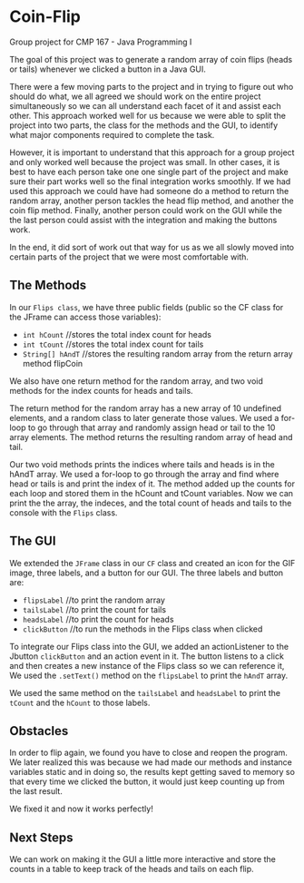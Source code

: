 # Coin-Flip
Group project for CMP 167 - Java Programming I

The goal of this project was to generate a random array of coin flips (heads or tails) whenever we clicked a button in a Java GUI. 

There were a few moving parts to the project and in trying to figure out who should do what, we all agreed we should work on the entire project simultaneously so we can all understand each facet of it and assist each other. This approach worked well for us because we were able to split the project into two parts, the class for the methods and the GUI, to identify what major components required to complete the task.

However, it is important to understand that this approach for a group project and only worked well because the project was small. In other cases, it is best to have each person take one one single part of the project and make sure their part works well so the final integration works smoothly. If we had used this approach we could have had someone do a method to return the random array, another person tackles the head flip method, and another the coin flip method. Finally, another person could work on the GUI while the the last person could assist with the integration and making the buttons work.

In the end, it did sort of work out that way for us as we all slowly moved into certain parts of the project that we were most comfortable with.

## The Methods

In our ```Flips class```, we have three public fields (public so the CF class for the JFrame can access those variables):
- ```int hCount``` //stores the total index count for heads
- ```int tCount``` //stores the total index count for tails
- ```String[] hAndT``` //stores the resulting random array from the return array method flipCoin

We also have one return method for the random array, and two void methods for the index counts for heads and tails. 

The return method for the random array has a new array of 10 undefined elements, and a random class to later generate those values. We used a for-loop to go through that array and randomly assign head or tail to the 10 array elements. The method returns the resulting random array of head and tail.

Our two void methods prints the indices where tails and heads is in the hAndT array. We used a for-loop to go through the array and find where head or tails is and print the index of it. The method added up the counts for each loop and stored them in the hCount and tCount variables. Now we can print the the array, the indeces, and the total count of heads and tails to the console with the ```Flips``` class.

## The GUI

We extended the ```JFrame``` class in our ```CF``` class and created an icon for the GIF image, three labels, and a button for our GUI. 
The three labels and button are:
- ```flipsLabel``` //to print the random array
- ```tailsLabel``` //to print the count for tails
- ```headsLabel``` //to print the count for heads
- ```clickButton``` //to run the methods in the Flips class when clicked

To integrate our Flips class into the GUI, we added an actionListener to the Jbutton ```clickButton``` and an action event in it. The button listens to a click and then creates a new instance of the Flips class so we can reference it, We used the ```.setText()``` method on the ```flipsLabel``` to print the ```hAndT``` array.

We used the same method on the ```tailsLabel``` and ```headsLabel``` to print the ```tCount``` and the ```hCount``` to those labels. 

## Obstacles

In order to flip again, we found you have to close and reopen the program. We later realized this was because we had made our methods and instance variables static and in doing so, the results kept getting saved to memory so that every time we clicked the button, it would just keep counting up from the last result. 

We fixed it and now it works perfectly!

## Next Steps

We can work on making it the GUI a little more interactive and store the counts in a table to keep track of the heads and tails on each flip. 
